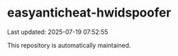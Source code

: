 # easyanticheat-hwidspoofer

Last updated: 2025-07-19 07:52:55

This repository is automatically maintained.
